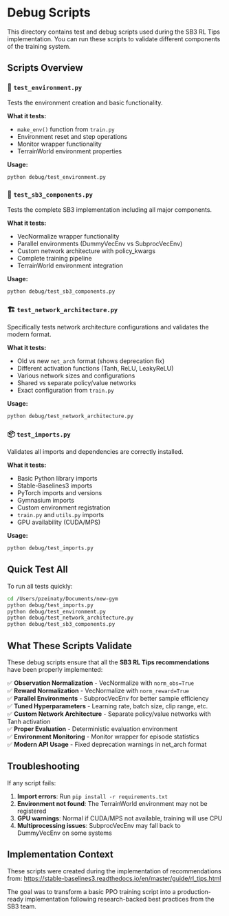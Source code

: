 # Debug Scripts

This directory contains test and debug scripts used during the SB3 RL Tips implementation. You can run these scripts to validate different components of the training system.

## Scripts Overview

### 🔧 `test_environment.py`
Tests the environment creation and basic functionality.

**What it tests:**
- `make_env()` function from `train.py`
- Environment reset and step operations
- Monitor wrapper functionality
- TerrainWorld environment properties

**Usage:**
```bash
python debug/test_environment.py
```

### 🧪 `test_sb3_components.py`
Tests the complete SB3 implementation including all major components.

**What it tests:**
- VecNormalize wrapper functionality
- Parallel environments (DummyVecEnv vs SubprocVecEnv)
- Custom network architecture with policy_kwargs
- Complete training pipeline
- TerrainWorld environment integration

**Usage:**
```bash
python debug/test_sb3_components.py
```

### 🏗️ `test_network_architecture.py`
Specifically tests network architecture configurations and validates the modern format.

**What it tests:**
- Old vs new `net_arch` format (shows deprecation fix)
- Different activation functions (Tanh, ReLU, LeakyReLU)
- Various network sizes and configurations
- Shared vs separate policy/value networks
- Exact configuration from `train.py`

**Usage:**
```bash
python debug/test_network_architecture.py
```

### 📦 `test_imports.py`
Validates all imports and dependencies are correctly installed.

**What it tests:**
- Basic Python library imports
- Stable-Baselines3 imports
- PyTorch imports and versions
- Gymnasium imports
- Custom environment registration
- `train.py` and `utils.py` imports
- GPU availability (CUDA/MPS)

**Usage:**
```bash
python debug/test_imports.py
```

## Quick Test All

To run all tests quickly:

```bash
cd /Users/pzeinaty/Documents/new-gym
python debug/test_imports.py
python debug/test_environment.py  
python debug/test_network_architecture.py
python debug/test_sb3_components.py
```

## What These Scripts Validate

These debug scripts ensure that all the **SB3 RL Tips recommendations** have been properly implemented:

✅ **Observation Normalization** - VecNormalize with `norm_obs=True`  
✅ **Reward Normalization** - VecNormalize with `norm_reward=True`  
✅ **Parallel Environments** - SubprocVecEnv for better sample efficiency  
✅ **Tuned Hyperparameters** - Learning rate, batch size, clip range, etc.  
✅ **Custom Network Architecture** - Separate policy/value networks with Tanh activation  
✅ **Proper Evaluation** - Deterministic evaluation environment  
✅ **Environment Monitoring** - Monitor wrapper for episode statistics  
✅ **Modern API Usage** - Fixed deprecation warnings in net_arch format  

## Troubleshooting

If any script fails:

1. **Import errors**: Run `pip install -r requirements.txt`
2. **Environment not found**: The TerrainWorld environment may not be registered
3. **GPU warnings**: Normal if CUDA/MPS not available, training will use CPU
4. **Multiprocessing issues**: SubprocVecEnv may fall back to DummyVecEnv on some systems

## Implementation Context

These scripts were created during the implementation of recommendations from:
https://stable-baselines3.readthedocs.io/en/master/guide/rl_tips.html

The goal was to transform a basic PPO training script into a production-ready implementation following research-backed best practices from the SB3 team.